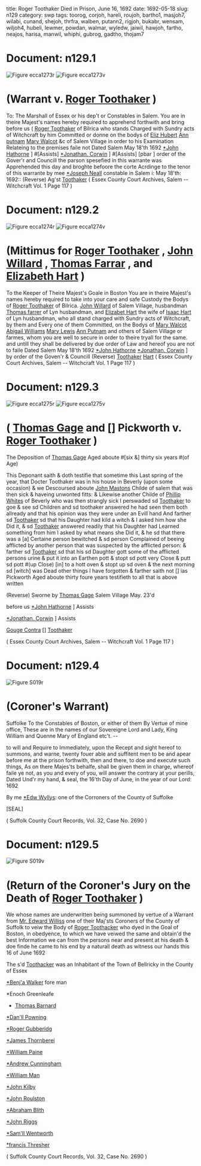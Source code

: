 title: Roger Toothaker Died in Prison, June 16, 1692
date: 1692-05-18
slug: n129
category: swp
tags: toorog, corjoh, hareli, roujoh, bartho1, masjoh7, wilabi, cunand, shejoh, thrfra, walben, putann2, rigjoh, bukabr, wensam, wiljoh4, hubeli, lewmer, powdan, walmar, wyledw, jaiwil, hawjoh, fartho, neajos, harisa, manwil, whiphi, gubrog, gadtho, thojam7




# Document: n129.1

![Figure ecca1273r](/assets/thumb/ecca1273r.jpg)
![Figure ecca1273v](/assets/thumb/ecca1273v.jpg)

# (Warrant v. [Roger Toothaker](/tag/toorog.html) )
To: The Marshall of Essex or his dep't or Constables  in Salem. 
You are in theire Majest's names hereby required to apprehend forthwith and bring before us ( [Roger Toothaker](/tag/toorog.html) of Bilrica who stands Charged with Sundry acts of Witchcraft by him Committed or donne on the bodys of [Eliz Hubert](/tag/hubeli.html) [Ann putnam](/tag/putann2.html) [Mary Walcot](/tag/walmar.html) &c of Salem Village in order to his Examination Relateing to the premises faile not
Dated Salem  May 18'th 1692  [*John Hathorne](/tag/hawjoh.html) ] #[Assists] [*Jonathan. Corwin](/tag/corjoh.html) ] #[Assists] [pbar ] order of the Gover'r and Councill  the parson spesefied in this warrante was Apprehended this day and broghte befoore the corte Acrdinge to the tenor of this warrante by mee  [*Joseph Neall](/tag/neajos.html) constable in Salem i: May 18'th: 1692:: (Reverse)  Ag'st [Toothaker](/tag/toorog.html) ( Essex County Court Archives, Salem -- Witchcraft Vol. 1 Page 117 )

# Document: n129.2

![Figure ecca1274r](/assets/thumb/ecca1274r.jpg)
![Figure ecca1274v](/assets/thumb/ecca1274v.jpg)

# (Mittimus for [Roger Toothaker](/tag/toorog.html) , [John Willard](/tag/wiljoh4.html) , [Thomas Farrar](/tag/fartho.html) , and [Elizabeth Hart](/tag/hareli.html) )
To the Keeper of Theire Majest's Goale  in Boston 
You are in theire Majest's names hereby required to take into your care and safe Custody the Bodys of [Roger Toothaker](/tag/toorog.html) of Bilrica. [John Willard](/tag/wiljoh4.html) of Salem Village, husbandman [Thomas farrer](/tag/fartho.html) of Lyn husbandman, and [Elizabet Hart](/tag/hareli.html) the wife of [Isaac Hart](/tag/harisa.html) of Lyn husbandman, who all stand charged with Sundry acts of Witchcraft, by them and Every one of them Committed, on the Bodys of [Mary Walcot](/tag/walmar.html) [Abigail Williams](/tag/wilabi.html) [Mary Lewis](/tag/lewmer.html) [Ann Putnam](/tag/putann2.html) and others of Salem Village or farmes, whom you are well to secure in order to theire tryall for the same. and untill they shall be delivered by due order of Law and hereof you are not to faile
Dated Salem  May 18'th 1692  [*John Hathorne](/tag/hawjoh.html) [*Jonathan. Corwin](/tag/corjoh.html) ] by order of the Goven'r & Councill (Reverse)  [Toothaker](/tag/toorog.html) [Hart](/tag/hareli.html) ( Essex County Court Archives, Salem -- Witchcraft Vol. 1 Page 117 )

# Document: n129.3

![Figure ecca1275r](/assets/thumb/ecca1275r.jpg)
![Figure ecca1275v](/assets/thumb/ecca1275v.jpg)

# ( [Thomas Gage](/tag/gadtho.html) and [] Pickworth v. [Roger Toothaker](/tag/toorog.html) )

The Deposition of [Thomas Gage](/tag/gadtho.html) Aged aboute #[six &] thirty six years #(of Age)

This Deponant saith & doth testifie that sometime this Last spring of the year, that Docter Toothaker was in his house in Beverly (upon some occasion) & we Descoursed aboute [John Mastons](/tag/masjoh7.html) Childe of salem that was then sick & haveing unwonted fitts: & Likewise another Childe of [Phillip Whites](/tag/whiphi.html) of Beverly who was then strangly sick I perswaded sd [Toothaker](/tag/toorog.html) to goe & see sd Children and sd toothaker answered he had seen them both allready and that his opinion was they were under an Evill hand And farther sd [Toothaker](/tag/toorog.html) sd that his Daughter had kild a witch & I asked him how she Did it, & sd [Toothaker](/tag/toorog.html) answered readily that his Daughter had Learned something from  him I asked by what means she Did it, & he sd that there was a [a] Certaine person bewitched & sd person Complained of beeing afflicted by another person that was suspected by the afflicted person: & farther sd [Toothaker](/tag/toorog.html) sd that his sd Daughter gott some of the afflicted persons urine & put it into an Earthen pott & stopt sd pott very Close & putt sd pott #(up Close) [in] to a hott oven & stopt up sd oven & the next morning sd [witch] was Dead other things I have forgotten & farther saith not [] ias Pickworth Aged aboute thirty foure years testifieth to all that is above written

(Reverse) Sworne by [Thomas Gage](/tag/gadtho.html) Salem Village May. 23'd 

before us [*John Hathorne](/tag/hawjoh.html) ] Assists

[*Jonathan. Corwin](/tag/corjoh.html) ] Assists

[Gouge Contra](/tag/gadtho.html) [] [Toothaker](/tag/toorog.html)

( Essex County Court Archives, Salem -- Witchcraft Vol. 1 Page 117 )


# Document: n129.4

![Figure S019r](/assets/thumb/S019r.jpg)

# (Coroner's Warrant) 

Suffolke To the Constables of Boston, or either of them By Vertue of mine office, These are in the names of our Sovereigne Lord and Lady, King William and Quenne Mary of England etc't. --

to will and Require to Immediately, upon the Recept and sight hereof to summons, and warne, twenty fouer able and suffitent men to be and apear before me at the prison forthwith, then and there, to doe and execute such things, As on there Majes'ts behalfe, shall be given them in charge, whereof faile ye not, as you and every of you, will answer the contrary at your perills, Dated Und'r my hand, & seal, the 16'th Day of June, in the year of our Lord: 1692

By me [*Edw Wyllys](/tag/wyledw.html): one of the Corroners of the County of Suffolke

[SEAL] 

( Suffolk County Court Records, Vol. 32, Case No. 2690 )


# Document: n129.5

![Figure S019v](/assets/thumb/S019v.jpg)

# (Return of the Coroner's Jury on the Death of [Roger Toothaker](/tag/toorog.html) )

We whose names are underwritten being summoned by vertue of a Warrant from [Mr. Edward Williss](/tag/wyledw.html) one of their Maj'sts Coroners of the County of Suffolk to veiw the Body of [Roger Toothacker](/tag/toorog.html) who dyed in the Goal of Boston, in obedyence, to which we have veiwed the same and obtain'd the best Information we can from the persons near and present at his death & doe finde he came to his end by a naturall death as witness our hands this 16 of June 1692 

The s'd [Toothacker](/tag/toorog.html) was an Inhabitant of the Town of Bellricky in the County of Essex

[*Benj'a Walker](/tag/walben.html) fore man

*Enoch Greenleafe 

* [Thomas Barnard](/tag/bartho1.html)

[*Dan'll Powning](/tag/powdan.html)

[*Roger Gubberidg](/tag/gubrog.html)

[*James Thornberei](/tag/thojam7.html)

[*William Paine](/tag/jaiwil.html)

[*Andrew Cunningham](/tag/cunand.html)

[*William Man](/tag/manwil.html)

[*John Kilby](/tag/shejoh.html)

[*John Roulston](/tag/roujoh.html)

[*Abraham Blith](/tag/bukabr.html)

[*John Riggs](/tag/rigjoh.html)

[*Sam'll Wentworth](/tag/wensam.html)

[*francis Thresher](/tag/thrfra.html)

( Suffolk County Court Records, Vol. 32, Case No. 2690 )
